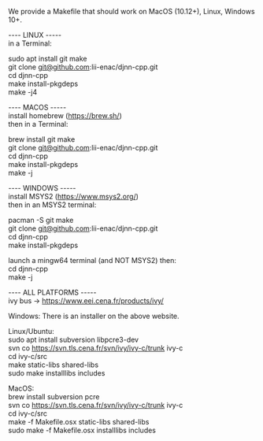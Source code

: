 We provide a Makefile that should work on MacOS (10.12+), Linux, Windows 10+.

---- LINUX -----  
in a Terminal:

sudo apt install git make  
git clone git@github.com:lii-enac/djnn-cpp.git  
cd djnn-cpp  
make install-pkgdeps  
make -j4  

---- MACOS -----  
install homebrew (https://brew.sh/)  
then in a Terminal:

brew install git make  
git clone git@github.com:lii-enac/djnn-cpp.git  
cd djnn-cpp  
make install-pkgdeps  
make -j  

---- WINDOWS -----  
install MSYS2 (https://www.msys2.org/)  
then in an MSYS2 terminal:

pacman -S git make  
git clone git@github.com:lii-enac/djnn-cpp.git  
cd djnn-cpp  
make install-pkgdeps  

launch a mingw64 terminal (and NOT MSYS2) then:  
cd djnn-cpp  
make -j
 
---- ALL PLATFORMS -----  
ivy bus -> https://www.eei.cena.fr/products/ivy/  

Windows:
There is an installer on the above website.

Linux/Ubuntu:  
sudo apt install subversion libpcre3-dev  
svn co https://svn.tls.cena.fr/svn/ivy/ivy-c/trunk ivy-c  
cd ivy-c/src  
make static-libs shared-libs  
sudo make installlibs includes  

MacOS:  
brew install subversion pcre  
svn co https://svn.tls.cena.fr/svn/ivy/ivy-c/trunk ivy-c  
cd ivy-c/src  
make -f Makefile.osx static-libs shared-libs  
sudo make -f Makefile.osx installlibs includes
